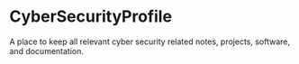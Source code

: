 # CyberSecurityProfile
A place to keep all relevant cyber security related notes, projects, software, and documentation.
